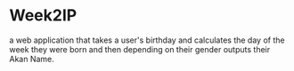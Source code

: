 # Week2IP
 a web application that takes a user's birthday and calculates the day of the week they were born and then depending on their gender outputs their Akan Name.
